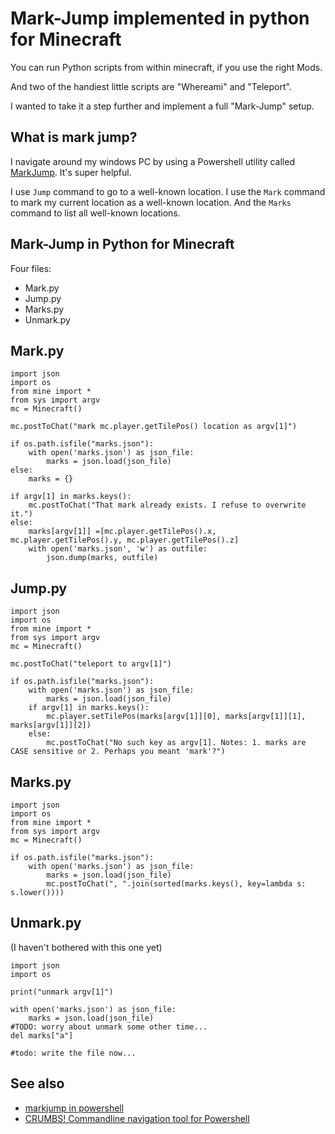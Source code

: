 # Mark-Jump implemented in python for Minecraft

You can run Python scripts from within minecraft, if you use the right Mods.

And two of the handiest little scripts are "Whereami" and "Teleport".

I wanted to take it a step further and implement a full "Mark-Jump" setup.

## What is mark jump?

I navigate around my windows PC by using a Powershell utility called [MarkJump](https://github.com/secretGeek/markjump/blob/master/markjump.ps1). It's super helpful.

I use `Jump` command to go to a well-known location. I use the `Mark` command to mark my current location as a well-known location. And the `Marks` command to list all well-known locations.

## Mark-Jump in Python for Minecraft


Four files:

 * Mark.py
 * Jump.py
 * Marks.py
 * Unmark.py


## Mark.py
 
	import json
	import os
	from mine import *
	from sys import argv
	mc = Minecraft()

	mc.postToChat("mark mc.player.getTilePos() location as argv[1]")

	if os.path.isfile("marks.json"):
		with open('marks.json') as json_file:  
			marks = json.load(json_file)
	else: 
		marks = {}

	if argv[1] in marks.keys():
		mc.postToChat("That mark already exists. I refuse to overwrite it.")
	else:
		marks[argv[1]] =[mc.player.getTilePos().x, mc.player.getTilePos().y, mc.player.getTilePos().z]
		with open('marks.json', 'w') as outfile:  
			json.dump(marks, outfile)


## Jump.py

	import json
	import os
	from mine import *
	from sys import argv
	mc = Minecraft()

	mc.postToChat("teleport to argv[1]")

	if os.path.isfile("marks.json"):
		with open('marks.json') as json_file:  
			marks = json.load(json_file)
		if argv[1] in marks.keys():
			mc.player.setTilePos(marks[argv[1]][0], marks[argv[1]][1], marks[argv[1]][2])
		else:
			mc.postToChat("No such key as argv[1]. Notes: 1. marks are CASE sensitive or 2. Perhaps you meant 'mark'?")
 
 
## Marks.py

	import json
	import os
	from mine import *
	from sys import argv
	mc = Minecraft()

	if os.path.isfile("marks.json"):
		with open('marks.json') as json_file:  
			marks = json.load(json_file)
			mc.postToChat(", ".join(sorted(marks.keys(), key=lambda s: s.lower())))



## Unmark.py

(I haven't bothered with this one yet)

	import json
	import os

	print("unmark argv[1]")

	with open('marks.json') as json_file:  
		marks = json.load(json_file)	
	#TODO: worry about unmark some other time...
	del marks["a"]

	#todo: write the file now...


## See also

 * [markjump in powershell](https://github.com/secretGeek/markjump)
 * [CRUMBS! Commandline navigation tool for Powershell](http://www.secretgeek.net/crumbs)
 